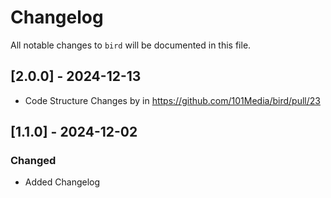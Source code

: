 # Changelog

All notable changes to `bird` will be documented in this file.

## [2.0.0] - 2024-12-13
- Code Structure Changes by in https://github.com/101Media/bird/pull/23

## [1.1.0] - 2024-12-02

### Changed
- Added Changelog
